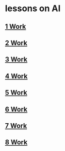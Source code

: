 # lessons on AI

## [1 Work](https://github.com/Zaplavs/lessons_on_AI/blob/main/Workbook_No._1/Zaplavnij_A_workbook1.ipynb) 

## [2 Work](https://github.com/Zaplavs/lessons_on_AI/blob/main/Workbook_No._2/Zaplavnij_A_workbook2.ipynb)  

## [3 Work](https://github.com/Zaplavs/lessons_on_AI/blob/main/Workbook_No._3/Zaplavnij_A_workbook3.ipynb)  

## [4 Work](https://github.com/Zaplavs/lessons_on_AI/blob/main/Workbook_No._4/Zaplavnij_A_workbook4.ipynb)  

## [5 Work](https://github.com/Zaplavs/lessons_on_AI/blob/main/Workbook_No._5/Zaplavnij_A_workbook5.ipynb) 

## [6 Work](https://github.com/Zaplavs/lessons_on_AI/blob/main/Workbook_No._6/Zaplavnij_A_workbook6.ipynb)  

## [7 Work](https://github.com/Zaplavs/lessons_on_AI/blob/main/Workbook_No._7/Zaplavnij_A_workbook7.ipynb)  

## [8 Work](https://github.com/Zaplavs/lessons_on_AI/blob/main/Workbook_No._8/Zaplavnij_A_workbook8.ipynb) 
